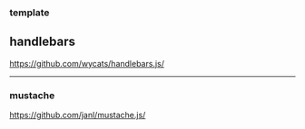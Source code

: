 ### template

## handlebars
https://github.com/wycats/handlebars.js/

---

### mustache
https://github.com/janl/mustache.js/



